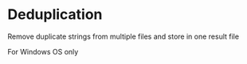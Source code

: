 # Deduplication
Remove duplicate strings from multiple files and store in one result file

For Windows OS only
